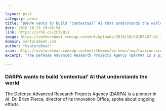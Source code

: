 ```yaml
---

layout: post
category: press
title: "DARPA wants to build ‘contextual’ AI that understands the world"
date: 2018-10-23 19:06:54
link: https://vrhk.co/2CY9Qi1
image: https://venturebeat.com/wp-content/uploads/2018/10/VB1B7287-X2.jpg?fit=1279%2C853&strip=all
domain: venturebeat.com
author: "VentureBeat"
icon: https://venturebeat.com/wp-content/themes/vb-news/img/favicon.ico
excerpt: "The Defense Advanced Research Projects Agency (DARPA) is a pioneer in AI. Dr. Brian Pierce, director of its Innovation Office, spoke about ongoing efforts."

---
```


### DARPA wants to build ‘contextual’ AI that understands the world

The Defense Advanced Research Projects Agency (DARPA) is a pioneer in AI. Dr. Brian Pierce, director of its Innovation Office, spoke about ongoing efforts.